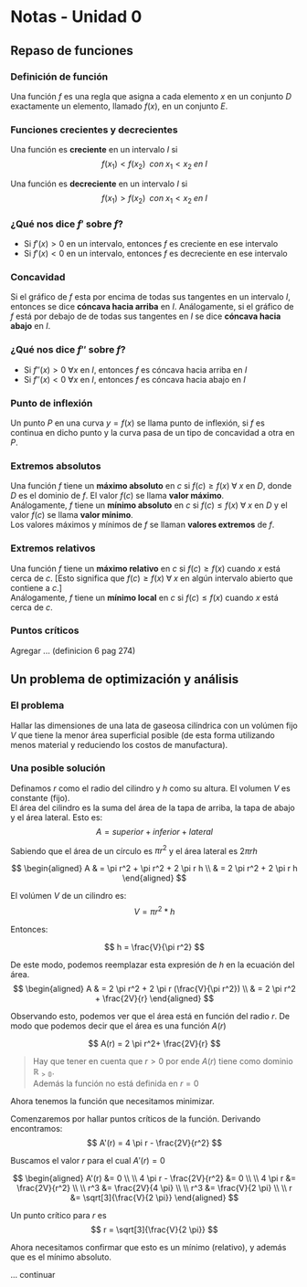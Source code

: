# Notas - Unidad 0

## Repaso de funciones

### Definición de función
Una función $f$ es una regla que asigna a cada elemento $x$ en un conjunto $D$ 
exactamente un elemento, llamado $f(x)$, en un conjunto $E$.

### Funciones crecientes y decrecientes
Una función es **creciente** en un intervalo $I$ si
$$
    f(x_1) < f(x_2) \;\; con \; x_1 < x_2 \; en \; I
$$

Una función es **decreciente** en un intervalo $I$ si
$$
    f(x_1) > f(x_2) \;\; con \; x_1 < x_2 \; en \; I
$$

### ¿Qué nos dice $f'$ sobre $f$?
* Si $f'(x) > 0$ en un intervalo, entonces $f$ es creciente en ese intervalo
* Si $f'(x) < 0$ en un intervalo, entonces $f$ es decreciente en ese intervalo

### Concavidad
Si el gráfico de $f$ esta por encima de todas sus tangentes en un intervalo $I$,
entonces se dice **cóncava hacia arriba** en $I$.
Análogamente, si el gráfico de $f$ está por debajo de de todas sus tangentes 
en $I$ se dice **cóncava hacia abajo** en $I$.

### ¿Qué nos dice $f''$ sobre $f$?
* Si $f''(x) > 0$ $\forall x$ en $I$, entonces $f$ es cóncava hacia arriba en $I$ 
* Si $f''(x) < 0$ $\forall x$ en $I$, entonces $f$ es cóncava hacia abajo en $I$ 

### Punto de inflexión
Un punto $P$ en una curva $y = f(x)$ se llama punto de inflexión, si $f$ es
continua en dicho punto y la curva pasa de un tipo de concavidad a otra en $P$.

### Extremos absolutos
Una función $f$ tiene un **máximo absoluto** en $c$ si $f(c) \ge f(x) \; \forall
\; x$ 
en $D$, donde $D$ es el dominio de $f$. El valor $f(c)$ se llama **valor máximo**.  
Análogamente, $f$ tiene un **mínimo absoluto** en $c$ si $f(c) \le f(x) \; \forall
\; x$ en $D$ y el valor $f(c)$ se llama **valor mínimo**.  
Los valores máximos y mínimos de $f$ se llaman **valores extremos** de $f$.

### Extremos relativos
Una función $f$ tiene un **máximo relativo** en $c$ si $f(c) \ge f(x)$ 
cuando $x$ está cerca de $c$. [Esto significa que $f(c) \ge f(x) \; \forall 
\; x$ en algún intervalo abierto que contiene a $c$.]  
Análogamente, $f$ tiene un **mínimo local** en $c$ si $f(c) \le f(x)$ cuando $x$
está cerca de $c$.

### Puntos críticos
Agregar ... (definicion 6 pag 274)

## Un problema de optimización y análisis

### El problema
Hallar las dimensiones de una lata de gaseosa cilíndrica con un volúmen fijo $V$ que 
tiene la menor área superficial posible (de esta forma utilizando menos material 
y reduciendo los costos de manufactura).

### Una posible solución 
Definamos $r$ como el radio del cilindro y $h$ como su altura.
El volumen $V$ es constante (fijo).  
El área del cilindro es la suma del área de la tapa de arriba, la tapa de abajo
y el área lateral.
Esto es:  
$$
    A = superior + inferior + lateral
$$  

Sabiendo que el área de un círculo es $\pi r^2$ y 
el área lateral es $2 \pi r h$

$$
    \begin{aligned}
        A & = \pi r^2 + \pi r^2 + 2 \pi r h \\
        & = 2 \pi r^2 + 2 \pi r h
    \end{aligned}
$$

El volúmen $V$ de un cilindro es:
$$
    V = \pi r^2 * h
$$

Entonces:

$$
    h = \frac{V}{\pi r^2}
$$

De este modo, podemos reemplazar esta expresión de $h$ en la ecuación del área.
$$
    \begin{aligned}
    A & = 2 \pi r^2 + 2 \pi r (\frac{V}{\pi r^2}) \\
    & = 2 \pi r^2 + \frac{2V}{r}
    \end{aligned}
$$

Observando esto, podemos ver que el área está en función del radio $r$.
De modo que podemos decir que el área es una función $A(r)$

$$
    A(r) = 2 \pi r^2+ \frac{2V}{r}
$$

> Hay que tener en cuenta que $r > 0$ por ende $A(r)$ tiene 
como dominio $\mathbb{R_{>0}}$.  
Además la función no está definida en $r = 0$

Ahora tenemos la función que necesitamos minimizar.  

Comenzaremos por hallar puntos críticos de la función. Derivando encontramos:
$$
    A'(r) = 4 \pi r - \frac{2V}{r^2}
$$

Buscamos el valor $r$ para el cual $A'(r) = 0$

$$
    \begin{aligned}
        A'(r) &= 0 \\ \\
        4 \pi r - \frac{2V}{r^2} &= 0 \\ \\
        4 \pi r &= \frac{2V}{r^2} \\ \\
        r^3 &= \frac{2V}{4 \pi} \\ \\
        r^3 &= \frac{V}{2 \pi} \\ \\
        r &= \sqrt[3]{\frac{V}{2 \pi}}
    \end{aligned}
$$

Un punto crítico para $r$ es
$$
    r = \sqrt[3]{\frac{V}{2 \pi}}
$$

Ahora necesitamos confirmar que esto es un mínimo (relativo), y además que es el 
mínimo absoluto.  

... continuar
